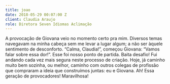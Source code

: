 ```yaml
---
title: joao
date: 2018-05-29 00:07:00 Z
client: Claudia Araujo
role: Diretora Seven Idiomas Aclimação
---
```


A provocação de Giovana veio no momento certo pra mim. Diversos temas navegavam na minha cabeça sem me levar a lugar algum; a não ser àquele sentimento de desconforto. “Calma, Claudia!”, começou Giovana: “Vamos falar sobre essa dor!”. Esse foi nosso ponto de partida. Baita desafio! Fui andando cada vez mais segura neste processo de criação. Hoje, já caminho muito bem sozinha, ou melhor, caminho com outros colegas de profissão que compraram a ideia que construímos juntas: eu e Giovana. Ah! Essa geração de provocadores! Maravilhosa!